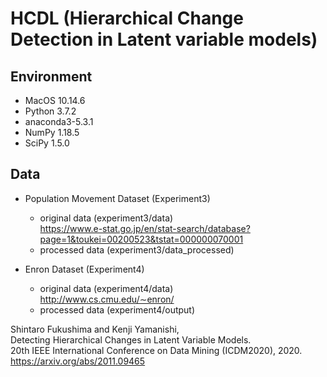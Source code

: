 # HCDL (Hierarchical Change Detection in Latent variable models) 

## Environment
- MacOS  10.14.6
- Python  3.7.2
- anaconda3-5.3.1
- NumPy  1.18.5
- SciPy  1.5.0


## Data
- Population Movement Dataset (Experiment3)
  - original data (experiment3/data) <br> 
    https://www.e-stat.go.jp/en/stat-search/database?page=1&toukei=00200523&tstat=000000070001
  - processed data (experiment3/data_processed)

- Enron Dataset (Experiment4)
  - original data (experiment4/data) <br> 
    http://www.cs.cmu.edu/∼enron/
  - processed data (experiment4/output)


Shintaro Fukushima and Kenji Yamanishi, <br>
Detecting Hierarchical Changes in Latent Variable Models. <br>
20th IEEE International Conference on Data Mining (ICDM2020), 2020. <br>
https://arxiv.org/abs/2011.09465
